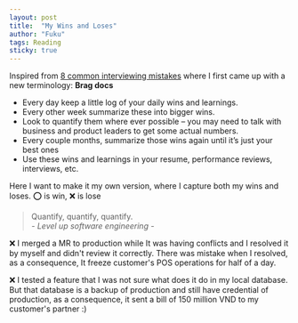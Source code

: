 ```yaml
---
layout: post
title:  "My Wins and Loses"
author: "Fuku"
tags: Reading
sticky: true
---
```


Inspired from [8 common interviewing mistakes](https://levelupsoftwareengineering.substack.com/p/common-interviewing-mistakes) where I first came up with a new terminology: **Brag docs**

- Every day keep a little log of your daily wins and learnings.
- Every other week summarize these into bigger wins.
- Look to quantify them where ever possible – you may need to talk with business and product leaders to get some actual numbers.
- Every couple months, summarize those wins again until it’s just your best ones
- Use these wins and learnings in your resume, performance reviews, interviews, etc.

Here I want to make it my own version, where I capture both my wins and loses. :o: is win, :x: is lose

<blockquote class="blockquote">
    <div class="quote-content">Quantify, quantify, quantify.</div>
    <footer class="blockquote-footer"><cite title="Source Title">- Level up software engineering -</cite></footer>
</blockquote>


:x: I merged a MR to production while It was having conflicts and I resolved it by myself and didn't review it correctly. There was mistake when I resolved, as a consequence, It freeze customer's POS operations for half of a day.

:x: I tested a feature that I was not sure what does it do in my local database. But that database is a backup of production and still have credential of production, as a consequence, it sent a bill of 150 million VND to my customer's partner :)
